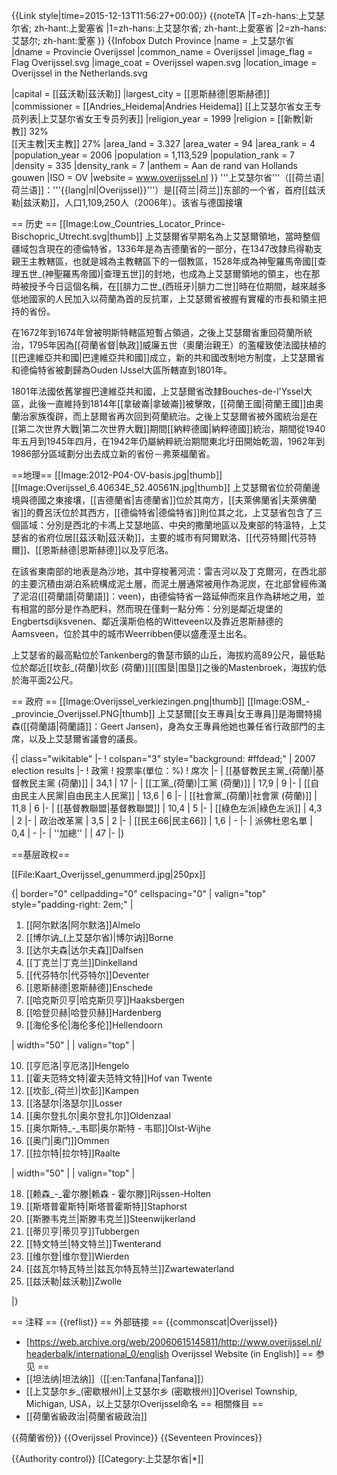 {{Link style|time=2015-12-13T11:56:27+00:00}}
{{noteTA
|T=zh-hans:上艾瑟尔省; zh-hant:上愛塞省
|1=zh-hans:上艾瑟尔省; zh-hant:上愛塞省
|2=zh-hans:艾瑟尔; zh-hant:愛塞
}}
{{Infobox Dutch Province
|name = 上艾瑟尔省
|dname = Provincie Overijssel
|common_name     = Overijssel
|image_flag      = Flag Overijssel.svg
|image_coat      = Overijssel wapen.svg
|location_image  = Overijssel in the Netherlands.svg

|capital         = [[茲沃勒|茲沃勒]]
|largest_city    = [[恩斯赫德|恩斯赫德]]
|commissioner    = [[Andries_Heidema|Andries Heidema]] [[上艾瑟尔省女王专员列表|上艾瑟尔省女王专员列表]]
|religion_year   = 1999
|religion        = [[新教|新教]] 32%<br />[[天主教|天主教]] 27%
|area_land       = 3.327
|area_water      = 94
|area_rank       = 4
|population_year = 2006
|population      = 1,113,529
|population_rank = 7
|density         = 335
|density_rank    = 7
|anthem          = Aan de rand van Hollands gouwen
|ISO             = OV
|website         = www.overijssel.nl
}}
'''上艾瑟尔省'''（[[荷兰语|荷兰语]]：'''{{lang|nl|Overijssel}}'''）是[[荷兰|荷兰]]东部的一个省，首府[[兹沃勒|兹沃勒]]，人口1,109,250人（2006年）。该省与德国接壤

== 历史 ==
[[Image:Low_Countries_Locator_Prince-Bischopric_Utrecht.svg|thumb]]
上艾瑟爾省早期名為上艾瑟爾領地，當時整個疆域包含現在的德倫特省，1336年是為吉德蘭省的一部分，在1347改隸烏得勒支親王主教轄區，也就是城為主教轄區下的一個教區，1528年成為神聖羅馬帝國[[查理五世_(神聖羅馬帝國)|查理五世]]的封地，也成為上艾瑟爾領地的領主，也在那時被授予今日這個名稱，在[[腓力二世_(西班牙)|腓力二世]]時在位期間，越來越多低地國家的人民加入以荷蘭為首的反抗軍，上艾瑟爾省被握有實權的市長和領主把持的省份。

在1672年到1674年曾被明斯特轄區短暫占領過，之後上艾瑟爾省重回荷蘭所統治，1795年因為[[荷蘭省督|執政]]威廉五世（奧蘭治親王）的濫權致使法國扶植的[[巴達維亞共和國|巴達維亞共和國]]成立，新的共和國改制地方制度，上艾瑟爾省和德倫特省被劃歸為Ouden IJssel大區所轄直到1801年。

1801年法國依舊掌握巴達維亞共和國，上艾瑟爾省改隸Bouches-de-l'Yssel大區，此後一直維持到1814年[[拿破崙|拿破崙]]被擊敗，[[荷蘭王國|荷蘭王國]]由奧蘭治家族復辟，而上瑟爾省再次回到荷蘭統治。之後上艾瑟爾省被外國統治是在[[第二次世界大戰|第二次世界大戰]]期間[[納粹德國|納粹德國]]統治，期間從1940年五月到1945年四月，在1942年仍屬納粹統治期間東北圩田開始乾涸，1962年到1986部分區域劃分出去成立新的省份－弗萊福蘭省。

==地理==
[[Image:2012-P04-OV-basis.jpg|thumb]]
[[Image:Overijssel_6.40634E_52.40561N.jpg|thumb]]
上艾瑟爾省位於荷蘭邊境與德國之東接壤，[[吉德蘭省|吉德蘭省]]位於其南方，[[夫萊佛蘭省|夫萊佛蘭省]]的費呂沃位於其西方，[[德倫特省|德倫特省]]則位其之北，上艾瑟省包含了三個區域：分別是西北的卡馮上艾瑟地區、中央的撒蘭地區以及東部的特溫特，上艾瑟省的省府位居[[茲沃勒|茲沃勒]]，主要的城市有阿爾默洛、[[代芬特爾|代芬特爾]]、[[恩斯赫德|恩斯赫德]]以及亨厄洛。

在該省東南部的地表是為沙地，其中穿梭著河流：雷吉河以及丁克爾河，在西北部的主要沉積由湖泊系統構成泥土層，而泥土層通常被用作為泥炭，在北部曾經佈滿了泥沼([[荷蘭語|荷蘭語]]：veen)，由德倫特省一路延伸而來且作為耕地之用，並有相當的部分是作為肥料，然而現在僅剩一點分佈：分別是鄰近堤堡的Engbertsdijksvenen、鄰近漢斯伯格的Witteveen以及靠近恩斯赫德的Aamsveen，位於其中的城市Weerribben便以盛產溼土出名。

上艾瑟省的最高點位於Tankenberg的魯瑟市鎮的山丘，海拔約高89公尺，最低點位於鄰近[[坎彭_(荷蘭)|坎彭 (荷蘭)]][[围垦|围垦]]之後的Mastenbroek，海拔約低於海平面2公尺。

== 政府 ==
[[Image:Overijssel_verkiezingen.png|thumb]]
[[Image:OSM_-_provincie_Overijssel.PNG|thumb]]
上艾瑟爾[[女王專員|女王專員]]是海爾特揚森([[荷蘭語|荷蘭語]]：Geert Jansen)，身為女王專員他她也兼任省行政部門的主席，以及上艾瑟爾省議會的議長。

{| class="wikitable"
|-
! colspan="3" style="background: #ffdead;" | 2007 election results
|-
! 政黨
! 投票率(單位：%)
! 席次
|-
| [[基督教民主黨_(荷蘭)|基督教民主黨 (荷蘭)]]
| 34,1
| 17
|-
| [[工黨_(荷蘭)|工黨 (荷蘭)]]
| 17,9
| 9
|-
| [[自由民主人民黨|自由民主人民黨]]
| 13,6
| 6
|-
| [[社會黨_(荷蘭)|社會黨 (荷蘭)]]
| 11,8
| 6
|-
| [[基督教聯盟|基督教聯盟]]
| 10,4
| 5
|-
| [[綠色左派|綠色左派]]
| 4,3
| 2
|-
| 政治改革黨
| 3,5
| 2
|-
| [[民主66|民主66]]
| 1,6
| -
|-
| 派佛杜恩名單
| 0,4
| -
|-
| ''加總''
| 
| 47
|-
|}

==基层政权==

[[File:Kaart_Overijssel_genummerd.jpg|250px]]

{| border="0" cellpadding="0" cellspacing="0" 
| valign="top" style="padding-right: 2em;" |
<ol>
<li>[[阿尔默洛|阿尔默洛]]Almelo
<li>[[博尔讷_(上艾瑟尔省)|博尔讷]]Borne
<li>[[达尔夫森|达尔夫森]]Dalfsen
<li>[[丁克兰|丁克兰]]Dinkelland
<li>[[代芬特尔|代芬特尔]]Deventer
<li>[[恩斯赫德|恩斯赫德]]Enschede
<li>[[哈克斯贝亨|哈克斯贝亨]]Haaksbergen
<li>[[哈登贝赫|哈登贝赫]]Hardenberg
<li>[[海伦多伦|海伦多伦]]Hellendoorn
</ol>
| width="50" |
| valign="top" |
<ol start="10">
<li>[[亨厄洛|亨厄洛]]Hengelo
<li>[[霍夫范特文特|霍夫范特文特]]Hof van Twente
<li>[[坎彭_(荷兰)|坎彭]]Kampen
<li>[[洛瑟尔|洛瑟尔]]Losser
<li>[[奥尔登扎尔|奥尔登扎尔]]Oldenzaal
<li>[[奥尔斯特_-_韦耶|奥尔斯特 - 韦耶]]Olst-Wijhe
<li>[[奥门|奥门]]Ommen
<li>[[拉尔特|拉尔特]]Raalte
</ol>
| width="50" |
| valign="top" |
<ol start="18">
<li>[[赖森_-_霍尔滕|赖森 - 霍尔滕]]Rijssen-Holten
<li>[[斯塔普霍斯特|斯塔普霍斯特]]Staphorst
<li>[[斯滕韦克兰|斯滕韦克兰]]Steenwijkerland
<li>[[蒂贝亨|蒂贝亨]]Tubbergen
<li>[[特文特兰|特文特兰]]Twenterand
<li>[[维尔登|维尔登]]Wierden
<li>[[兹瓦尔特瓦特兰|兹瓦尔特瓦特兰]]Zwartewaterland
<li>[[兹沃勒|兹沃勒]]Zwolle
</ol>
|}

== 注释 ==
{{reflist}}
== 外部链接 ==
{{commonscat|Overijssel}}
* [https://web.archive.org/web/20060615145811/http://www.overijssel.nl/headerbalk/international_0/english Overijssel Website (in English)]
== 参见 ==
* [[坦法纳|坦法纳]]（[[:en:Tanfana|Tanfana]]）
* [[上艾瑟尔乡_(密歇根州)|上艾瑟尔乡 (密歇根州)]]Overisel Township, Michigan, USA，以上艾瑟尔Overijssel命名
== 相關條目 ==
* [[荷蘭省級政治|荷蘭省級政治]]

{{荷蘭省份}}
{{Overijssel Province}}
{{Seventeen Provinces}}

{{Authority control}}
[[Category:上艾瑟尔省|*]]
